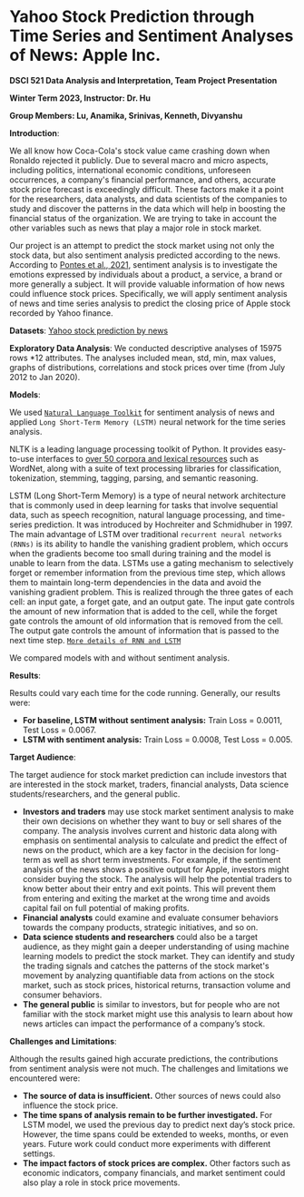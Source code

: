 # Yahoo Stock Prediction through Time Series and Sentiment Analyses of News: Apple Inc. 

**DSCI 521 Data Analysis and Interpretation, Team Project Presentation**

**Winter Term 2023, Instructor: Dr. Hu**

**Group Members: Lu, Anamika, Srinivas, Kenneth, Divyanshu**

**Introduction**:

We all know how Coca-Cola's stock value came crashing down when Ronaldo rejected it publicly. Due to several macro and micro aspects, including politics, international economic conditions, unforeseen occurrences, a company's financial performance, and others, accurate stock price forecast is exceedingly difficult. These factors make it a point for the researchers, data analysts, and data scientists of the companies to study and discover the patterns in the data which will help in boosting the financial status of the organization. We are trying to take in account the other variables such as news that play a major role in stock market.  

Our project is an attempt to predict the stock market using not only the stock data, but also sentiment analysis predicted according to the news. According to [Pontes et al., 2021](https://ieeexplore.ieee.org/stamp/stamp.jsp?arnumber=9672027&casa_token=pojZ7l3Qm4oAAAAA:5og-Vh0hUpi-5Yj-LxB6upztAw7s6aKZmdcfQI3_YDmuLQMgBz969oVbAz-d84TZKjdmGo9n), sentiment analysis is to investigate the emotions expressed by individuals about a product, a service, a brand or more generally a subject. It will provide valuable information of how news could influence stock prices. Specifically, we will apply sentiment analysis of news and time series analysis to predict the closing price of Apple stock recorded by Yahoo finance.

**Datasets**: [Yahoo stock prediction by news](https://www.kaggle.com/datasets/deepakjoshi2k/yahoo-stock-prediction-by-news) 

**Exploratory Data Analysis**: We conducted descriptive analyses of 15975 rows \*12 attributes. The analyses included mean, std, min, max values, graphs of distributions, correlations and stock prices over time (from July 2012 to Jan 2020). 

**Models**: 

We used [`Natural Language Toolkit`](https://www.nltk.org) for sentiment analysis of news and applied `Long Short-Term Memory (LSTM)` neural network for the time series analysis.

NLTK is a leading language processing toolkit of Python. It provides easy-to-use interfaces to [over 50 corpora and lexical resources](https://www.nltk.org/nltk_data/) such as WordNet, along with a suite of text processing libraries for classification, tokenization, stemming, tagging, parsing, and semantic reasoning. 

LSTM (Long Short-Term Memory) is a type of neural network architecture that is commonly used in deep learning for tasks that involve sequential data, such as speech recognition, natural language processing, and time-series prediction. It was introduced by Hochreiter and Schmidhuber in 1997.
The main advantage of LSTM over traditional `recurrent neural networks (RNNs)` is its ability to handle the vanishing gradient problem, which occurs when the gradients become too small during training and the model is unable to learn from the data. LSTMs use a gating mechanism to selectively forget or remember information from the previous time step, which allows them to maintain long-term dependencies in the data and avoid the vanishing gradient problem. This is realized through the three gates of each cell: an input gate, a forget gate, and an output gate. The input gate controls the amount of new information that is added to the cell, while the forget gate controls the amount of old information that is removed from the cell. The output gate controls the amount of information that is passed to the next time step. [`More details of RNN and LSTM`](https://stanford.edu/~shervine/teaching/cs-230/cheatsheet-recurrent-neural-networks)

We compared models with and without sentiment analysis.

**Results**:

Results could vary each time for the code running. Generally, our results were:

- **For baseline, LSTM without sentiment analysis:** Train Loss = 0.0011, Test Loss = 0.0067.
- **LSTM with sentiment analysis:** Train Loss = 0.0008, Test Loss = 0.005.

**Target Audience**:

The target audience for stock market prediction can include investors that are interested in the stock market, traders, financial analysts, Data science students/researchers, and the general public. 
- **Investors and traders** may use stock market sentiment analysis to make their own decisions on whether they want to buy or sell shares of the company. The analysis involves current and historic data along with emphasis on sentimental analysis to calculate and predict the effect of news on the product, which are a key factor in the decision for long-term as well as short term investments. For example, if the sentiment analysis of the news shows a positive output for Apple, investors might consider buying the stock. The analysis will help the potential traders to know better about their entry and exit points. This will prevent them from entering and exiting the market at the wrong time and avoids capital fail on full potential of making profits.
- **Financial analysts** could examine and evaluate consumer behaviors towards the company products, strategic initiatives, and so on. 
- **Data science students and researchers** could also be a target audience, as they might gain a deeper understanding of using machine learning models to predict the stock market. They can identify and study the trading signals and catches the patterns of the stock market's movement by analyzing quantifiable data from actions on the stock market, such as stock prices, historical returns, transaction volume and consumer behaviors. 
- **The general public** is similar to investors, but for people who are not familiar with the stock market might use this analysis to learn about how news articles can impact the performance of a company’s stock.


**Challenges and Limitations**:

Although the results gained high accurate predictions, the contributions from sentiment analysis were not much. The challenges and limitations we encountered were:

- **The source of data is insufficient.** Other sources of news could also influence the stock price.
- **The time spans of analysis remain to be further investigated.** For LSTM model, we used the previous day to predict next day’s stock price. However, the time spans could be extended to weeks, months, or even years. Future work could conduct more experiments with different settings. 
- **The impact factors of stock prices are complex.** Other factors such as economic indicators, company financials, and market sentiment could also play a role in stock price movements. 





